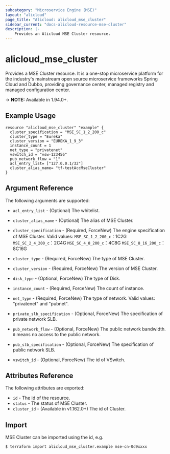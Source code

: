 ```yaml
---
subcategory: "Microservice Engine (MSE)"
layout: "alicloud"
page_title: "Alicloud: alicloud_mse_cluster"
sidebar_current: "docs-alicloud-resource-mse-cluster"
description: |-
    Provides an Alicloud MSE Cluster resource.
---
```


# alicloud\_mse\_cluster

Provides a MSE Cluster resource. It is a one-stop microservice platform for the industry's mainstream open source microservice frameworks Spring Cloud and Dubbo, providing governance center, managed registry and managed configuration center.

-> **NOTE:** Available in 1.94.0+.

## Example Usage

```
resource "alicloud_mse_cluster" "example" {
  cluster_specification = "MSE_SC_1_2_200_c"
  cluster_type = "Eureka"
  cluster_version = "EUREKA_1_9_3"
  instance_count = 1
  net_type = "privatenet"
  vswitch_id = "vsw-123456"
  pub_network_flow = "1"
  acl_entry_list= ["127.0.0.1/32"]
  cluster_alias_name= "tf-testAccMseCluster"
}
```

## Argument Reference

The following arguments are supported:

* `acl_entry_list` - (Optional) The whitelist.
* `cluster_alias_name` - (Optional) The alias of MSE Cluster.
* `cluster_specification` - (Required, ForceNew) The engine specification of MSE Cluster. Valid values:
  `MSE_SC_1_2_200_c`：1C2G
  `MSE_SC_2_4_200_c`：2C4G
  `MSE_SC_4_8_200_c`：4C8G
  `MSE_SC_8_16_200_c`：8C16G
  
* `cluster_type` - (Required, ForceNew) The type of MSE Cluster.
* `cluster_version` - (Required, ForceNew) The version of MSE Cluster.
* `disk_type` - (Optional, ForceNew) The type of Disk.
* `instance_count` - (Required, ForceNew) The count of instance.
* `net_type` - (Required, ForceNew) The type of network. Valid values: "privatenet" and "pubnet".
* `private_slb_specification` - (Optional, ForceNew) The specification of private network SLB.
* `pub_network_flow` - (Optional, ForceNew) The public network bandwidth. `0` means no access to the public network.
* `pub_slb_specification` - (Optional, ForceNew) The specification of public network SLB.
* `vswitch_id` - (Optional, ForceNew) The id of VSwitch.
                    
## Attributes Reference

The following attributes are exported:

* `id` - The id of the resource.
* `status` - The status of MSE Cluster.
* `cluster_id` - (Available in v1.162.0+)  The id of Cluster.

## Import

MSE Cluster can be imported using the id, e.g.

```
$ terraform import alicloud_mse_cluster.example mse-cn-0d9xxxx
```
